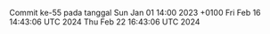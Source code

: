 Commit ke-55 pada tanggal Sun Jan 01 14:00 2023 +0100
Fri Feb 16 14:43:06 UTC 2024
Thu Feb 22 16:43:06 UTC 2024
